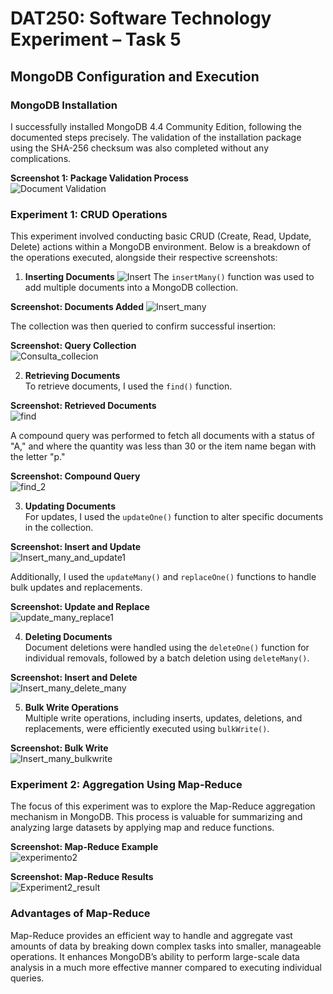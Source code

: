# DAT250: Software Technology Experiment – Task 5  
## MongoDB Configuration and Execution

### MongoDB Installation  
I successfully installed MongoDB 4.4 Community Edition, following the documented steps precisely. The validation of the installation package using the SHA-256 checksum was also completed without any complications.

**Screenshot 1: Package Validation Process**    
![Document Validation](https://github.com/CarlosFdez04/DAT250/blob/main/Assignment_5/Images/ValidationScreenshot.png?raw=true)


### Experiment 1: CRUD Operations  
This experiment involved conducting basic CRUD (Create, Read, Update, Delete) actions within a MongoDB environment. Below is a breakdown of the operations executed, alongside their respective screenshots:

1. **Inserting Documents**
![Insert](https://github.com/CarlosFdez04/DAT250/blob/main/Assignment_5/Images/1_Insert.png) 
The `insertMany()` function was used to add multiple documents into a MongoDB collection.  

**Screenshot: Documents Added**
![Insert_many](https://github.com/CarlosFdez04/DAT250/blob/main/Assignment_5/Images/Insert_many.png)

The collection was then queried to confirm successful insertion:

**Screenshot: Query Collection**  
![Consulta_collecion](https://github.com/CarlosFdez04/DAT250/blob/main/Assignment_5/Images/query.png)

2. **Retrieving Documents**  
To retrieve documents, I used the `find()` function.  

**Screenshot: Retrieved Documents**  
![find](https://github.com/CarlosFdez04/DAT250/blob/main/Assignment_5/Images/find.png)

A compound query was performed to fetch all documents with a status of "A," and where the quantity was less than 30 or the item name began with the letter "p."

**Screenshot: Compound Query**  
![find_2](https://github.com/CarlosFdez04/DAT250/blob/main/Assignment_5/Images/find_2.png)

3. **Updating Documents**  
For updates, I used the `updateOne()` function to alter specific documents in the collection.

**Screenshot: Insert and Update**  
![Insert_many_and_update1](https://github.com/CarlosFdez04/DAT250/blob/main/Assignment_5/Images/Update_One.png)

Additionally, I used the `updateMany()` and `replaceOne()` functions to handle bulk updates and replacements.

**Screenshot: Update and Replace**  
![update_many_replace1](https://github.com/CarlosFdez04/DAT250/blob/main/Assignment_5/Images/Update_Many.png)

4. **Deleting Documents**  
Document deletions were handled using the `deleteOne()` function for individual removals, followed by a batch deletion using `deleteMany()`.

**Screenshot: Insert and Delete**  
![Insert_many_delete_many](https://github.com/CarlosFdez04/DAT250/blob/main/Assignment_5/Images/Delete_Many.png)

5. **Bulk Write Operations**  
Multiple write operations, including inserts, updates, deletions, and replacements, were efficiently executed using `bulkWrite()`.

**Screenshot: Bulk Write**  
![Insert_many_bulkwrite](https://github.com/CarlosFdez04/DAT250/blob/main/Assignment_5/Images/BulkWrite.png)

### Experiment 2: Aggregation Using Map-Reduce  
The focus of this experiment was to explore the Map-Reduce aggregation mechanism in MongoDB. This process is valuable for summarizing and analyzing large datasets by applying map and reduce functions.

**Screenshot: Map-Reduce Example**  
![experimento2](https://github.com/CarlosFdez04/DAT250/blob/main/Assignment_5/Images/Experiment_2_1.png)

**Screenshot: Map-Reduce Results**  
![Experiment2_result](https://github.com/CarlosFdez04/DAT250/blob/main/Assignment_5/Images/Experiment_2_2.png)

### Advantages of Map-Reduce  
Map-Reduce provides an efficient way to handle and aggregate vast amounts of data by breaking down complex tasks into smaller, manageable operations. It enhances MongoDB’s ability to perform large-scale data analysis in a much more effective manner compared to executing individual queries.
